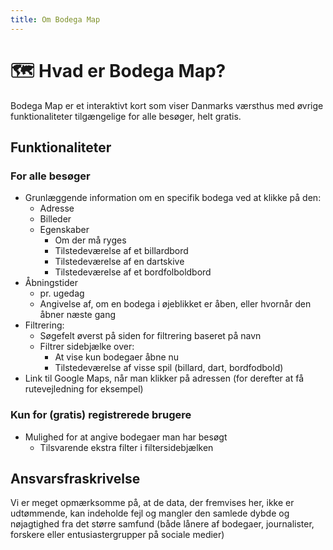 ```yaml
---
title: Om Bodega Map
---
```


# 🗺 Hvad er Bodega Map?

Bodega Map er et interaktivt kort som viser Danmarks værsthus med øvrige funktionaliteter tilgængelige for alle besøger, helt gratis.

## Funktionaliteter

### For alle besøger

- Grunlæggende information om en specifik bodega ved at klikke på den:
  - Adresse
  - Billeder
  - Egenskaber
    - Om der må ryges
    - Tilstedeværelse af et billardbord
    - Tilstedeværelse af en dartskive
    - Tilstedeværelse af et bordfolboldbord
- Åbningstider
  - pr. ugedag
  - Angivelse af, om en bodega i øjeblikket er åben, eller hvornår den åbner næste gang
- Filtrering:
  - Søgefelt øverst på siden for filtrering baseret på navn
  - Filtrer sidebjælke over:
    - At vise kun bodegaer åbne nu
    - Tilstedeværelse af visse spil (billard, dart, bordfodbold)
- Link til Google Maps, når man klikker på adressen (for derefter at få rutevejledning for eksempel)

### Kun for (gratis) registrerede brugere

- Mulighed for at angive bodegaer man har besøgt
  - Tilsvarende ekstra filter i filtersidebjælken

## Ansvarsfraskrivelse

Vi er meget opmærksomme på, at de data, der fremvises her, ikke er udtømmende, kan indeholde fejl og mangler den samlede dybde og nøjagtighed fra det større samfund (både lånere af bodegaer, journalister, forskere eller entusiastergrupper på sociale medier)
